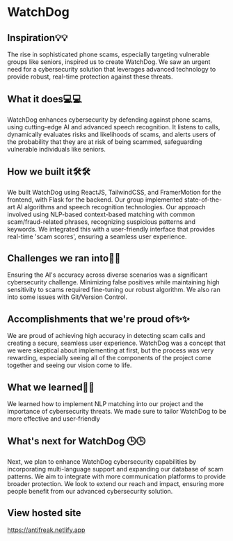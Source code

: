 # WatchDog

## Inspiration💡💡
The rise in sophisticated phone scams, especially targeting vulnerable groups like seniors, inspired us to create WatchDog. We saw an urgent need for a cybersecurity solution that leverages advanced technology to provide robust, real-time protection against these threats.

## What it does💻💻
WatchDog enhances cybersecurity by defending against phone scams, using cutting-edge AI and advanced speech recognition. It listens to calls, dynamically evaluates risks and likelihoods of scams, and alerts users of the probability that they are at risk of being scammed, safeguarding vulnerable individuals like seniors.

## How we built it🛠️🛠️
We built WatchDog using ReactJS, TailwindCSS, and FramerMotion for the frontend, with Flask for the backend. Our group implemented state-of-the-art AI algorithms and speech recognition technologies. Our approach involved using NLP-based context-based matching with common scam/fraud-related phrases, recognizing suspicious patterns and keywords. We integrated this with a user-friendly interface that provides real-time 'scam scores', ensuring a seamless user experience.

## Challenges we ran into🚧🚧
Ensuring the AI's accuracy across diverse scenarios was a significant cybersecurity challenge. Minimizing false positives while maintaining high sensitivity to scams required fine-tuning our robust algorithm. We also ran into some issues with Git/Version Control.

## Accomplishments that we're proud of✨✨
We are proud of achieving high accuracy in detecting scam calls and creating a secure, seamless user experience. WatchDog was a concept that we were skeptical about implementing at first, but the process was very rewarding, especially seeing all of the components of the project come together and seeing our vision come to life.

## What we learned📖📖
We learned how to implement NLP matching into our project and the importance of cybersecurity threats. We made sure to tailor WatchDog to be more effective and user-friendly

## What's next for WatchDog 🕒🕒
Next, we plan to enhance WatchDog cybersecurity capabilities by incorporating multi-language support and expanding our database of scam patterns. We aim to integrate with more communication platforms to provide broader protection. We look to extend our reach and impact, ensuring more people benefit from our advanced cybersecurity solution.

## View hosted site
https://antifreak.netlify.app
